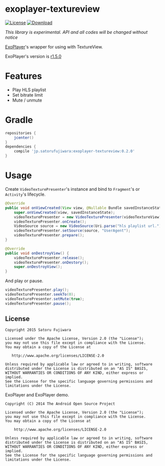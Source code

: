 exoplayer-textureview
===

[![License](https://img.shields.io/badge/license-Apache%202-blue.svg)](https://www.apache.org/licenses/LICENSE-2.0)
[![Download](https://api.bintray.com/packages/satorufujiwara/maven/exoplayer-textureview/images/download.svg)](https://bintray.com/satorufujiwara/maven/exoplayer-textureview/_latestVersion)

*This library is experimental. API and all codes will be changed without notice*

[ExoPlayer](https://github.com/google/ExoPlayer)'s wrapper for using with TextureView.

ExoPlayer's version is [r1.5.0](https://github.com/google/ExoPlayer/blob/master/RELEASENOTES.md#r150)

# Features
* Play HLS playlist
* Set bitrate limit
* Mute / unmute

# Gradle

```groovy
repositories {
    jcenter()
}
dependencies {
    compile 'jp.satorufujiwara:exoplayer-textureview:0.2.0'
}
```

# Usage

Create `VideoTexturePresenter`'s instance and bind to `Fragment`'s or `Activity`'s lifecycle.

```java
@Override
public void onViewCreated(View view, @Nullable Bundle savedInstanceState) {
    super.onViewCreated(view, savedInstanceState);
    videoTexturePresenter = new VideoTexturePresenter(videoTextureView);
    videoTexturePresenter.onCreate();
    VideoSource source = new VideoSource(Uri.parse("hls playlist url."), VideoSource.Type.HLS);
    videoTexturePresenter.setSource(source, "UserAgent");
    videoTexturePresenter.prepare();
}

@Override
public void onDestroyView() {
    videoTexturePresenter.release();
    videoTexturePresenter.onDestory();
    super.onDestroyView();
}
```

And play or pause.

```java
videoTexturePresenter.play();
videoTexturePresenter.seekTo(0);
videoTexturePresenter.setMute(true);
videoTexturePresenter.pause();
```

License
-------

    Copyright 2015 Satoru Fujiwara

    Licensed under the Apache License, Version 2.0 (the "License");
    you may not use this file except in compliance with the License.
    You may obtain a copy of the License at

       http://www.apache.org/licenses/LICENSE-2.0

    Unless required by applicable law or agreed to in writing, software
    distributed under the License is distributed on an "AS IS" BASIS,
    WITHOUT WARRANTIES OR CONDITIONS OF ANY KIND, either express or implied.
    See the License for the specific language governing permissions and
    limitations under the License.

ExoPlayer and ExoPlayer demo.

    Copyright (C) 2014 The Android Open Source Project
    
    Licensed under the Apache License, Version 2.0 (the "License");
    you may not use this file except in compliance with the License.
    You may obtain a copy of the License at
    
        http://www.apache.org/licenses/LICENSE-2.0
    
    Unless required by applicable law or agreed to in writing, software
    distributed under the License is distributed on an "AS IS" BASIS,
    WITHOUT WARRANTIES OR CONDITIONS OF ANY KIND, either express or implied.
    See the License for the specific language governing permissions and
    limitations under the License.
